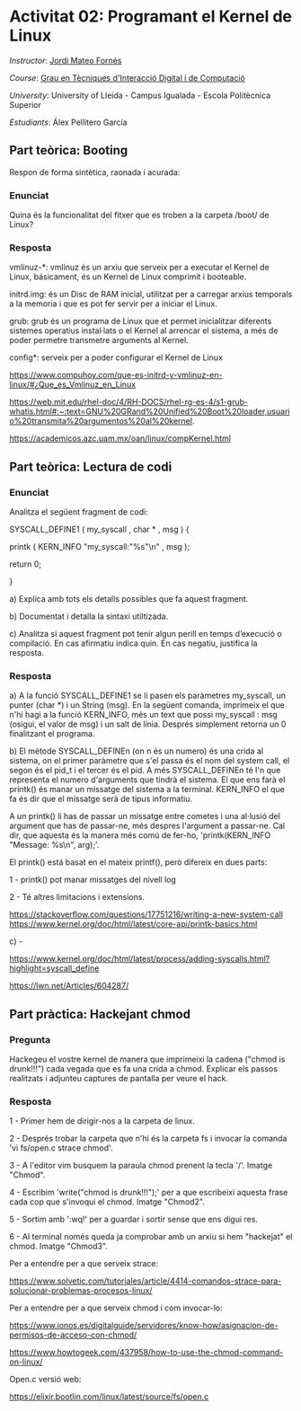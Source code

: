 
# Activitat 02: Programant el Kernel de Linux

*Instructor*: [Jordi Mateo Fornés](http:jordimateofornes.com)

*Course*: [Grau en Tècniques d'Interacció Digital i de Computació](http://www.grauinteraccioicomputacio.udl.cat/ca/index.html)

*University*: University of Lleida - Campus Igualada - Escola Politècnica Superior

*Estudiants*: Álex Pellitero García

## Part teòrica: Booting

Respon de forma sintètica, raonada i acurada:

### Enunciat
Quina és la funcionalitat del fitxer que es troben a la carpeta /boot/ de Linux?

### Resposta
vmlinuz-*: vmlinuz és un arxiu que serveix per a executar el Kernel de Linux, básicament, és un Kernel de Linux comprimit i booteable.

initrd.img: és un Disc de RAM inicial, utilitzat per a carregar arxius temporals a la memoria i que es pot fer servir per a iniciar el Linux.

grub: grub és un programa de Linux que et permet inicialitzar diferents sistemes operatius instal·lats o el Kernel al arrencar el sistema, a més de poder permetre transmetre arguments al Kernel.

config*: serveix per a poder configurar el Kernel de Linux


https://www.compuhoy.com/que-es-initrd-y-vmlinuz-en-linux/#¿Que_es_Vmlinuz_en_Linux

https://web.mit.edu/rhel-doc/4/RH-DOCS/rhel-rg-es-4/s1-grub-whatis.html#:~:text=GNU%20GRand%20Unified%20Boot%20loader,usuario%20transmita%20argumentos%20al%20kernel.

https://academicos.azc.uam.mx/oan/linux/compKernel.html

## Part teòrica: Lectura de codi

### Enunciat
Analitza el següent fragment de codi:

SYSCALL_DEFINE1 ( my_syscall , char * , msg ) {

  printk ( KERN_INFO "my_syscall:\"%s\"\n" , msg );
  
  return 0;
  
}

a) Explica amb tots els detalls possibles que fa aquest fragment.

b) Documentat i detalla la sintaxi utiltizada.

c) Analitza si aquest fragment pot tenir algun perill en temps d’execució o compilació. En cas
afirmatiu indica quin. En cas negatiu, justifica la resposta.

### Resposta
a) A la funció SYSCALL_DEFINE1 se li pasen els paràmetres my_syscall, un punter (char *) i un String (msg). En la següent comanda, imprimeix el que n'hi hagi  a la funció KERN_INFO, més un text que possi my_syscall : msg (osigui, el valor de msg) i un salt de línia. Després simplement retorna un 0 finalitzant el programa.

b) El métode SYSCALL_DEFINEn (on n és un numero) és una crida al sistema, on el primer paràmetre que s'el passa és el nom del system call, el segon és el pid_t i el tercer és el pid. A més SYSCALL_DEFINEn té l'n que representa el numero d'arguments que tindrà el sistema. El que ens farà el printk() és manar un missatge del sistema a la terminal. KERN_INFO el que fa és dir que el missatge serà de tipus informatiu.

A un printk() li has de passar un missatge entre cometes i una al·lusió del argument que has de passar-ne, més despres l'argument a passar-ne. Cal dir, que aquesta és la manera més comú de fer-ho, 'printk(KERN_INFO "Message: %s\n", arg);'.

El printk() está basat en el mateix printf(), però difereix en dues parts:

1 - printk() pot manar missatges del nivell log

2 - Té altres limitacions i extensions.

https://stackoverflow.com/questions/17751216/writing-a-new-system-call
https://www.kernel.org/doc/html/latest/core-api/printk-basics.html

c) -

https://www.kernel.org/doc/html/latest/process/adding-syscalls.html?highlight=syscall_define

https://lwn.net/Articles/604287/

## Part pràctica: Hackejant chmod

### Pregunta
Hackegeu el vostre kernel de manera que imprimeixi la cadena ("chmod is drunk!!!") cada vegada que es fa una crida a chmod. Explicar els passos realitzats i adjunteu captures de pantalla per veure el hack.

### Resposta
1 - Primer hem de dirigir-nos a la carpeta de linux.

2 - Després trobar la carpeta que n'hi és la carpeta fs i invocar la comanda 'vi fs/open.c strace chmod'.

3 - A l'editor vim busquem la paraula chmod prenent la tecla '/'. Imatge "Chmod".

4 - Escribim 'write("chmod is drunk!!!");' per a que escribeixi aquesta frase cada cop que s'invoqui el chmod. Imatge "Chmod2".

5 - Sortim amb ':wq!' per a guardar i sortir sense que ens digui res.

6 - Al terminal només queda ja comprobar amb un arxiu si hem "hackejat" el chmod. Imatge "Chmod3".

Per a entendre per a que serveix strace:

https://www.solvetic.com/tutoriales/article/4414-comandos-strace-para-solucionar-problemas-procesos-linux/

Per a entendre per a que serveix chmod i com invocar-lo:

https://www.ionos.es/digitalguide/servidores/know-how/asignacion-de-permisos-de-acceso-con-chmod/

https://www.howtogeek.com/437958/how-to-use-the-chmod-command-on-linux/

Open.c versió web:

https://elixir.bootlin.com/linux/latest/source/fs/open.c

